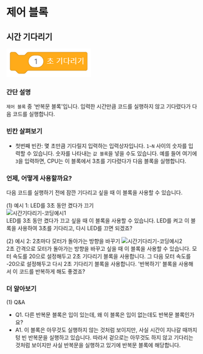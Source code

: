 # 제어 블록


## 시간 기다리기  
![1초 기다리기 블록 이미지](./image/제어01-시간-기다리기.png)  

### 간단 설명  
`제어 블록` 중 '반복문 블록'입니다. 입력한 시간만큼 코드를 실행하지 않고 기다렸다가 다음 코드를 실행합니다.  

### 빈칸 살펴보기 
- 첫번째 빈칸: 몇 초만큼 기다릴지 입력하는 입력상자입니다. `1~N` 사이의 숫자를 입력할 수 있습니다. 숫자를 나타내는 `값 블록`을 넣을 수도 있습니다. 예를 들어 여기에 `3`을 입력하면, CPU는 이 블록에서 3초를 기다렸다가 다음 블록을 실행합니다.  

### 언제, 어떻게 사용할까요?
다음 코드를 실행하기 전에 잠깐 기다리고 싶을 때 이 블록을 사용할 수 있습니다.  

(1) 예시 1: LED를 3초 동안 켰다가 끄기  
![시간기다리기-코딩예시1](./image/제어01-코딩예시1.png)  
LED를 3초 동안 켰다가 끄고 싶을 때 이 블록을 사용할 수 있습니다. LED를 켜고 이 블록을 사용하여 3초를 기다리고, 다시 LED를 끄면 되겠죠?

(2) 예시 2: 2초마다 모터가 돌아가는 방향을 바꾸기
![시간기다리기-코딩예시2](./image/제어01-코딩예시2.png)    
2초 간격으로 모터가 돌아가는 방향을 바꾸고 싶을 때 이 블록을 사용할 수 있습니다. 모터 속도를 20으로 설정해두고 2초 기다리기 블록을 사용합니다. 그 다음 모터 속도를 -20으로 설정해두고 다시 2초 기다리기 블록을 사용합니다. '반복하기' 블록을 사용해서 이 코드를 반복하게 해도 좋겠죠?
   
### 더 알아보기
(1) Q&A
- Q1. 다른 반복문 블록은 입이 있는데, 왜 이 블록은 입이 없는데도 반복문 블록인가요?
- A1. 이 블록은 아무것도 실행하지 않는 것처럼 보이지만, 사실 시간이 지나갈 때까지 텅 빈 반복문을 실행하고 있습니다. 따라서 겉으로는 아무것도 하지 않고 기다리는 것처럼 보이지만 사실 반복문을 실행하고 있기에 반복문 블록에 해당합니다. 
